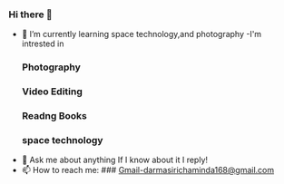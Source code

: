 ### Hi there 👋



- 🌱 I’m currently learning space technology,and photography
-I'm intrested in 
  ### Photography
  ### Video Editing
  ### Readng Books
  ### space technology
- 💬 Ask me about anything If I know about it I reply!
- 📫 How to reach me: ### Gmail-darmasirichaminda168@gmail.com

